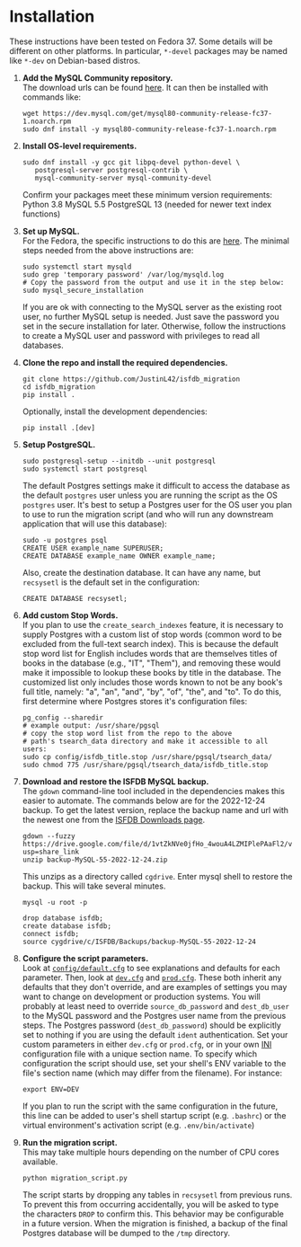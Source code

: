 Installation
==========================

These instructions have been tested on Fedora 37. Some details will be different on other platforms. In particular, `*-devel` packages may be named like `*-dev` on Debian-based distros.

1. **Add the MySQL Community repository.** <br>
The download urls can be found [here](https://dev.mysql.com/downloads/repo/yum/). It can then be installed with commands like:
   ~~~
   wget https://dev.mysql.com/get/mysql80-community-release-fc37-1.noarch.rpm
   sudo dnf install -y mysql80-community-release-fc37-1.noarch.rpm
   ~~~

2. **Install OS-level requirements.**
   ~~~
   sudo dnf install -y gcc git libpq-devel python-devel \
      postgresql-server postgresql-contrib \
      mysql-community-server mysql-community-devel
   ~~~
	Confirm your packages meet these minimum version requirements:
	Python 3.8
	MySQL 5.5
	PostgreSQL 13 (needed for newer text index functions)
	
3. **Set up MySQL.** <br>
   For the Fedora, the specific instructions to do this are [here](https://docs.fedoraproject.org/en-US/quick-docs/installing-mysql-mariadb/).
   The minimal steps needed from the above instructions are:
   ~~~
   sudo systemctl start mysqld
   sudo grep 'temporary password' /var/log/mysqld.log
   # Copy the password from the output and use it in the step below:
   sudo mysql_secure_installation
   ~~~
   If you are ok with connecting to the MySQL server as the existing root user, no further MySQL setup is needed. Just save the password you set in the secure installation for later. Otherwise, follow the instructions to create a MySQL user and password with privileges to read all databases.

4. **Clone the repo and install the required dependencies.**
   ~~~
   git clone https://github.com/JustinL42/isfdb_migration
   cd isfdb_migration
   pip install .
   ~~~
   Optionally, install the development dependencies:
   ~~~
   pip install .[dev]
   ~~~

5. **Setup PostgreSQL.**
   ~~~
   sudo postgresql-setup --initdb --unit postgresql
   sudo systemctl start postgresql
   ~~~
   The default Postgres settings make it difficult to access the database as the default `postgres` user unless you are running the script as the OS `postgres` user. It's best to setup a Postgres user for the OS user you plan to use to run the migration script (and who will run any downstream application that will use this database):
   ~~~
   sudo -u postgres psql
   CREATE USER example_name SUPERUSER;
   CREATE DATABASE example_name OWNER example_name;
   ~~~
   Also, create the destination database. It can have any name, but `recsysetl` is the default set in the configuration:
   ~~~
   CREATE DATABASE recsysetl;
   ~~~

6. **Add custom Stop Words.** <br>
If you plan to use the `create_search_indexes` feature, it is necessary to supply Postgres with a custom list of stop words (common word to be excluded from the full-text search index). This is because the default stop word  list for English includes words that are themselves titles of books in the database (e.g., "IT", "Them"), and removing these would make it impossible to lookup these books by title in the database. The customized list only includes those words known to not be any book's full title, namely: "a", "an", "and", "by", "of", "the", and "to". To do this, first determine where Postgres stores it's configuration files:
   ~~~
   pg_config --sharedir 
   # example output: /usr/share/pgsql
   # copy the stop word list from the repo to the above 
   # path's tsearch_data directory and make it accessible to all users:
   sudo cp config/isfdb_title.stop /usr/share/pgsql/tsearch_data/
   sudo chmod 775 /usr/share/pgsql/tsearch_data/isfdb_title.stop
   ~~~

7. **Download and restore the ISFDB MySQL backup.** <br>
   The `gdown` command-line tool included in the dependencies makes this easier to automate. The commands below are for the 2022-12-24 backup. To get the latest version, replace the backup name and url with the newest one from the [ISFDB Downloads page](https://isfdb.org/wiki/index.php/ISFDB_Downloads#Database_Backups).
   ~~~
   gdown --fuzzy https://drive.google.com/file/d/1vtZkNVe0jfHo_4wouA4LZMIPlePAaFl2/view?usp=share_link
   unzip backup-MySQL-55-2022-12-24.zip
   ~~~
   This unzips as a directory called `cgdrive`. Enter mysql shell to restore the backup. This will take several minutes.
   ~~~
   mysql -u root -p
   
   drop database isfdb;
   create database isfdb;
   connect isfdb;
   source cygdrive/c/ISFDB/Backups/backup-MySQL-55-2022-12-24
   ~~~

8. **Configure the script parameters.** <br>
   Look at [`config/default.cfg`](config/default.cfg) to see explanations and defaults for each parameter. Then, look at [`dev.cfg`](config/dev.cfg) and [`prod.cfg`](config/prod.cfg). These both inherit any defaults that they don't override, and are examples of settings you may want to change on development or production systems. You will probably at least need to override `source_db_password` and `dest_db_user`  to the MySQL password and the Postgres user name from the previous steps. The Postgres password (`dest_db_password`) should be explicitly set to nothing if you are using the default `ident` authentication. Set your custom parameters in either `dev.cfg` or `prod.cfg`, or in your own [INI](https://en.wikipedia.org/wiki/INI_file) configuration file with a unique section name.
   To specify which configuration the script should use, set your shell's ENV variable to the file's section name (which may differ from the filename). For instance:
   ~~~
   export ENV=DEV
   ~~~
   If you plan to run the script with the same configuration in the future, this line can be added to user's shell startup script (e.g. `.bashrc`) or the virtual environment's activation script (e.g. `.env/bin/activate`)

9. **Run the migration script.** <br>
This may take multiple hours depending on the number of CPU cores available.
   ~~~
   python migration_script.py
   ~~~
   The script starts by dropping any tables in `recsysetl` from previous runs. To prevent this from occurring accidentally, you will be asked to type the characters `DROP` to confirm this. This behavior may be configurable in a future version.
   When the migration is finished, a backup of the final Postgres database will be dumped to the `/tmp` directory.
   